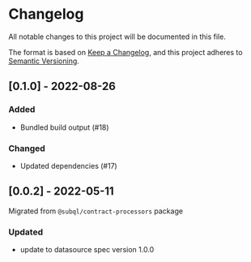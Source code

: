 # Changelog
All notable changes to this project will be documented in this file.

The format is based on [Keep a Changelog](https://keepachangelog.com/en/1.0.0/),
and this project adheres to [Semantic Versioning](https://semver.org/spec/v2.0.0.html).

## [0.1.0] - 2022-08-26
### Added
- Bundled build output (#18)
### Changed
- Updated dependencies (#17)

## [0.0.2] - 2022-05-11

Migrated from `@subql/contract-processors` package

### Updated

- update to datasource spec version 1.0.0
